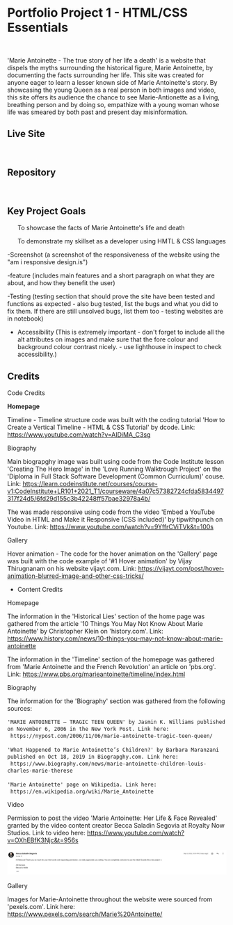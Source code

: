 <h1>Portfolio Project 1 - HTML/CSS Essentials </h1>
<br>

'Marie Antoinette - The true story of her life a death' is a website that dispels the myths surrounding the historical figure, Marie Antoinette, by documenting the facts surrounding her life. This site was created for anyone eager to learn a lesser known side of Marie Antoinette's story. By showcasing the young Queen as a real person in both images and video, this site offers its audience the chance to see Marie-Antionette as a living, breathing person and by doing so, empathize with a young woman whose life was smeared by both past and present day misinformation. 

<h2>Live Site</h2>
<br>

<h2>Repository</h2>
<br>

<h2>Key Project Goals</h2>
<ul><p>To showcase the facts of Marie Antoinette's life and death</p>
</ul>
<ul><p>To demonstrate my skillset as a developer using HMTL & CSS languages</p>
</ul>


-Screenshot (a screenshot of the responsiveness of the website using the "am i responsive design.is")

-feature (includes main features and a short paragraph on what they are about, and how they benefit the user)

-Testing (testing section that should prove the site have been tested and functions as expected - also bug tested, 
list the bugs and what you did to fix them. If there are still unsolved bugs, list them too - testing websites are in
notebook)

- Accessibility (This is extremely important - don't forget to include all the alt attributes on images and make sure 
that the fore colour and background colour contrast nicely. - use lighthouse in inspect to check accessibility.)

<h2>Credits</h2>

Code Credits

<b>Homepage</b>

Timeline - Timeline structure code was built with the coding tutorial 'How to Create a Vertical Timeline - HTML & CSS Tutorial' by dcode. 
Link: https://www.youtube.com/watch?v=AIDiMA_C3sg

  Biography

Main biograpghy image was built using code from the Code Institute lesson 'Creating The Hero Image' in the 'Love Running Walktrough Project' on the 'Diploma in Full Stack Software Development (Common Curriculum)' couse. Link: https://learn.codeinstitute.net/courses/course-v1:CodeInstitute+LR101+2021_T1/courseware/4a07c57382724cfda5834497317f24d5/6fd29d155c3b42248ff57bae32978a4b/

The was made responsive using code from the video 'Embed a YouTube Video in HTML and Make it Responsive (CSS included)' by tipwithpunch on Youtube.
Link: https://www.youtube.com/watch?v=9YffrCViTVk&t=100s

  Gallery

Hover animation - The code for the hover animation on the 'Gallery' page was built with the code example of '#1 Hover animation'
by Vijay Thirugnanam on his website vijayt.com. Link: https://vijayt.com/post/hover-animation-blurred-image-and-other-css-tricks/

  

- Content Credits

Homepage 

The information in the 'Historical Lies' section of the home page was gathered from the article '10 Things You May Not Know About Marie Antoinette' by 
Christopher Klein on 'history.com'. Link: https://www.history.com/news/10-things-you-may-not-know-about-marie-antoinette

The information in the 'Timeline' section of the homepage was gathered from 'Marie Antoinette and the French Revolution' an article on 'pbs.org'. 
Link: https://www.pbs.org/marieantoinette/timeline/index.html

Biography

The information for the 'Biography' section was gathered from the following sources:

    'MARIE ANTOINETTE – TRAGIC TEEN QUEEN' by Jasmin K. Williams published on November 6, 2006 in the New York Post. Link here:
     https://nypost.com/2006/11/06/marie-antoinette-tragic-teen-queen/ 

    'What Happened to Marie Antoinette’s Children?' by Barbara Maranzani published on Oct 18, 2019 in Biograpghy.com. Link here:
     https://www.biography.com/news/marie-antoinette-children-louis-charles-marie-therese
    
    'Marie Antoinette' page on Wikipedia. Link here:
     https://en.wikipedia.org/wiki/Marie_Antoinette

Video

Permission to post the video 'Marie Antoinette: Her Life & Face Revealed' granted by the video content creator Becca Saladin Segovia
at Royalty Now Studios. Link to video here: https://www.youtube.com/watch?v=OXhEBfK3Njc&t=956s

<img src="assets/images/Permission-to-post-video.jpg" alt="Email confirming permisson from video creators to post video on the website">

Gallery

Images for Marie-Antoinette throughout the website were sourced from 'pexels.com'. Link here: https://www.pexels.com/search/Marie%20Antoinette/

